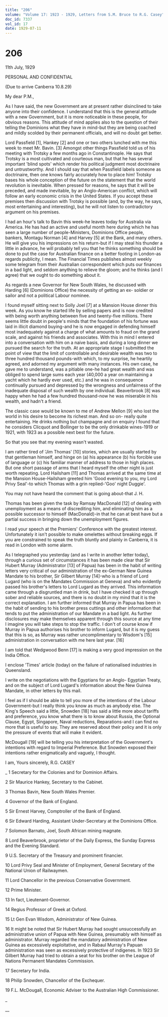 ```yaml
---
title: "206"
volume: "Volume 17: 1923 - 1929, Letters from S.M. Bruce to R.G. Casey"
doc_id: 7337
vol_id: 17
date: 1929-07-11
---
```


# 206

11th July, 1929

PERSONAL AND CONFIDENTIAL

(Due to arrive Canberra 10.8.29)

My dear P.M.,

As I have said, the new Government are at present rather disinclined to take anyone into their confidence. I understand that this is the general attitude with a new Government, but it is more noticeable in these people, for obvious reasons. This attitude of mind applies also to the question of their telling the Dominions what they have in mind-but they are being coached and mildly scolded by their permanent officials, and will no doubt get better.

Lord Passfield [1], Hankey [2] and one or two others lunched with me this week to meet Mr. Bavin. [3] Amongst other things Passfield told us of his meeting with Trotsky a few months ago in Constantinople. He says that Trotsky is a most cultivated and courteous man, but that he has several important 'blind spots' which render his political judgment most doctrinaire and untrustworthy. And I should say that when Passfield labels someone as doctrinaire, then one knows fairly accurately how to place him! Trotsky bases his whole conception of the future on the statement that the world revolution is inevitable. When pressed for reasons, he says that it will be preceded, and made inevitable, by an Anglo-American conflict, which will follow an early economic crisis in the United States. If you accept these premises then discussion with Trotsky is possible (and, by the way, he says, most entertaining and interesting), but he will not listen to contradictory argument on his premises.

I had an hour's talk to Bavin this week-he leaves today for Australia via America. He has had an active and useful month here during which he has seen a large number of people-Ministers, Dominions Office people, bankers, Montagu Norman [4] and Harvey [5] at the Bank, and many others. He will give you his impressions on his return-but if I may steal his thunder a little in advance, he will probably tell you that he thinks something should be done to put the case for Australian finance on a better footing in London-as regards publicity, I mean. The Financial Times publishes almost weekly some telegram from their Australian correspondent which puts our finances in a bad light, and seldom anything to relieve the gloom; and he thinks (and I agree) that we ought to do something about it.

As regards a new Governor for New South Wales, he discussed with Harding [6] (Dominions Office) the necessity of getting an ex- soldier or sailor and not a political Labour nominee.

I found myself sitting next to Solly Joel [7] at a Mansion House dinner this week. As you know he started life by selling papers and is now credited with being worth anything between five and twenty-five millions. There seems little doubt in people's minds that the foundation of his fortune was laid in illicit diamond buying-and he is now engaged in defending himself most inadequately against a charge of what amounts to fraud on the grand scale, and against his friends and associates. With this in mind I entered into a conversation with him on a naive basis, and during a long dinner we pursued the search for the truth. At an appropriate stage I submitted the point of view that the limit of controllable and desirable wealth was two to three hundred thousand pounds-with which, to my surprise, he heartily agreed, and adorned my argument with many instances. His own case, he gave me to understand, was a pitiable one-he had great wealth and was obliged to spend large sums each year (40,000 a year on maintaining a yacht which he hardly ever used, etc.) and he was in consequence continually pursued and depressed by the wrongness and unfairness of the inadequate disposal of such wealth by one individual. Beaverbrook [8] was happy when he had a few hundred thousand-now he was miserable in his wealth, and hadn't a friend.

The classic case would be known to me of Andrew Mellon [9] who lost the world in his desire to become its richest man. And so on- really quite entertaining. He drinks nothing but champagne and on enquiry I found that he considers Clicquot and Bollinger to be the only drinkable wines-1919 or 1921, with 1923 as a possible next best for the future.

So that you see that my evening wasn't wasted.

I am rather tired of 'Jim Thomas' [10] stories, which are usually started by that gentleman himself, and hinge on (a) his appearance (b) his forcible use of language or (c) his familiar manner of address to those in high places. But one short passage of arms that I heard myself the other night is just worth repeating. Lord Hailsham [11] and Thomas arrived at the same time at the Mansion House-Hailsham greeted him 'Good evening to you, my Lord Privy Seal'-to which Thomas with a grin replied-'Goo' night Duggie'.

You may not have heard the comment that is going about-that J. H.

Thomas has been given the task by Ramsay MacDonald [12] of dealing with unemployment as a means of discrediting him, and eliminating him as a possible successor to himself (MacDonald)-in that he can at best have but a partial success in bringing down the unemployment figures.

I read your speech at the Premiers' Conference with the greatest interest. Unfortunately it isn't possible to make omelettes without breaking eggs. If you are constrained to speak the truth bluntly and plainly in Canberra, it is read in London with some alarm.

As I telegraphed you yesterday (and as I write in another letter today), through a curious set of circumstances it has been made clear that Sir Hubert Murray (Administrator [13] of Papua) has been in the habit of writing letters very critical of our administration of the ex-German New Guinea Mandate to his brother, Sir Gilbert Murray [14]-who is a friend of Lord Lugard (who is on the Mandates Commission at Geneva) and who evidently passed his brother's letters to Lord Lugard as they arrived. This information came through a disgruntled man in drink, but I have checked it up through sober and reliable sources, and there is no doubt in my mind that it is the correct explanation. I am further informed that Murray in Papua has been in the habit of sending to his brother press cuttings and other information that tends to put the administration of our Mandate in a bad light. As further disclosures may make themselves apparent through this source at any time I imagine you will take steps to stop the traffic. I don't of course know if Murray in Papua authorises his brother to inform Lugard, but it is my guess that this is so, as Murray was rather uncomplimentary to Wisdom's [15] administration in conversation with me here last year. [16]

I am told that Wedgwood Benn [17] is making a very good impression on the India Office.

I enclose 'Times' article (today) on the failure of nationalised industries in Queensland.

I write on the negotiations with the Egyptians for an Anglo- Egyptian Treaty, and on the subject of Lord Lugard's information about the New Guinea Mandate, in other letters by this mail.

I feel as if I should be able to tell you more of the intentions of the Labour Government-but I really think you know as much as anybody else. The King's Speech said a little, Snowden [18] has said a little more about tariffs and preference, you know what there is to know about Russia, the Optional Clause, Egypt, Singapore, Naval reductions, Reparations-and I can find no more that is useful to say. They are reserved about their policy and it is only the pressure of events that will make it evident.

McDougall [19] will be telling you his interpretation of the Government's intentions with regard to Imperial Preference. But Snowden exposed their intentions rather enigmatically and vaguely, I thought.

I am, Yours sincerely, R.G. CASEY 

_ 1 Secretary for the Colonies and for Dominion Affairs.

2 Sir Maurice Hankey, Secretary to the Cabinet.

3 Thomas Bavin, New South Wales Premier.

4 Governor of the Bank of England.

5 Sir Ernest Harvey, Comptroller of the Bank of England.

6 Sir Edward Harding, Assistant Under-Secretary at the Dominions Office.

7 Solomon Barnato, Joel, South African mining magnate.

8 Lord Beaverbrook, proprietor of the Daily Express, the Sunday Express and the Evening Standard.

9 U.S. Secretary of the Treasury and prominent financier.

10 Lord Privy Seal and Minister of Employment, General Secretary of the National Union of Railwaymen.

11 Lord Chancellor in the previous Conservative Government.

12 Prime Minister.

13 In fact, Lieutenant-Governor.

14 Regius Professor of Greek at Oxford.

15 Lt Gen Evan Wisdom, Administrator of New Guinea.

16 It might be noted that Sir Hubert Murray had sought unsuccessfully an administrative union of Papua with New Guinea, presumably with himself as administrator. Murray regarded the mandatory administration of New Guinea as excessively exploitative, and in Rabaul Murray's Papuan administration was seen as excessively protective of indigenes. In 1923 Sir Gilbert Murray had tried to obtain a seat for his brother on the League of Nations Permanent Mandates Commission.

17 Secretary for India.

18 Philip Snowden, Chancellor of the Exchequer.

19 F.L. McDougall, Economic Adviser to the Australian High Commissioner.

_

__

